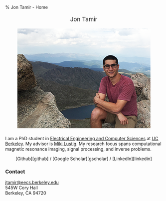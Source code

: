 % Jon Tamir - Home
<p align="center" style="font-size:14pt;">
Jon Tamir
</p>

<p align="center" style="font-size:14pt;">
<img style="height:320px" src="images/me.png">
</p>

I am a PhD student in [Electrical Engineering and Computer Sciences][eecs] at [UC Berkeley][berkeley]. My advisor is [Miki Lustig][miki]. My research focus spans computational magnetic resonance imaging, signal processing, and inverse problems.

<p align="center">
[Github][github] / [Google Scholar][gscholar] / [LinkedIn][linkedin]
</p>

### Contact  
jtamir@eecs.berkeley.edu  
545W Cory Hall  
Berkeley, CA 94720  

[eecs]: http://eecs.berkeley.edu/
[berkeley]: http://berkeley.edu/
[miki]: http://www.mlustig.com
[github]: http://github.com/jtamir
[gscholar]: https://scholar.google.com/citations?user=F_6aatkAAAAJ&hl=en
[linkedin]: https://www.linkedin.com/in/jonathan-tamir-62887220
